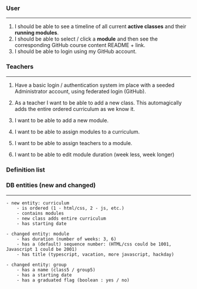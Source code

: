 ### User
---
1. I should be able to see a timeline of all current **active classes** and their **running modules**.
2. I should be able to select / click a **module** and then see the corresponding GitHub course content README + link.
3. I should be able to login using my GitHub account.


### Teachers
---
1. Have a basic login / authentication system im place with a seeded Administrator account, using federated login (GitHub).
2. As a teacher I want to be able to add a new class. This automagically adds the entire ordered curriculum as we know it.

3. I want to be able to add a new module.
4. I want to be able to assign modules to a curriculum.
5. I want to be able to assign teachers to a module.
6. I want to be able to edit module duration (week less, week longer)

### Definition list




### DB entities (new and changed)
---

    - new entity: curriculum
        - is ordered (1 - html/css, 2 - js, etc.)
        - contains modules
        - new class adds entire curriculum
        - has starting date

    - changed entity: module
        - has duration (number of weeks: 3, 6)
        - has a (default) sequence number: (HTML/css could be 1001, Javascript 1 could be 2001)
        - has title (typescript, vacation, more javascript, hackday)
        
    - changed entity: group
        - has a name (class5 / group5)
        - has a starting date
        - has a graduated flag (boolean : yes / no)
